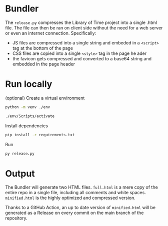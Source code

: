 # Bundler
The `release.py` compresses the Library of Time project into a single .html file. The file can then be ran on client side without the need for a web server or even an internet connection. Specifically:

- JS files are compressed into a single string and embeded in a `<script>` tag at the bottom of the page
- CSS files are copied into a single `<style>` tag in the page he ader
- the favicon gets compressed and converted to a base64 string and embedded in the page header


# Run locally

(optional) Create a virtual environment 
```bash
python -m venv ./env

./env/Scripts/activate   
```

Install dependencies
```bash
pip install -r requirements.txt
```

Run
```bash
py release.py
```

# Output
The Bundler will generate two HTML files. `full.html` is a mere copy of the entire repo in a single file, including all comments and white spaces. `minified.html` is the highly optimized and compressed version.

Thanks to a GitHub Action, an up to date version of `minified.html` will be generated as a Release on every commit on the main branch of the repository.
